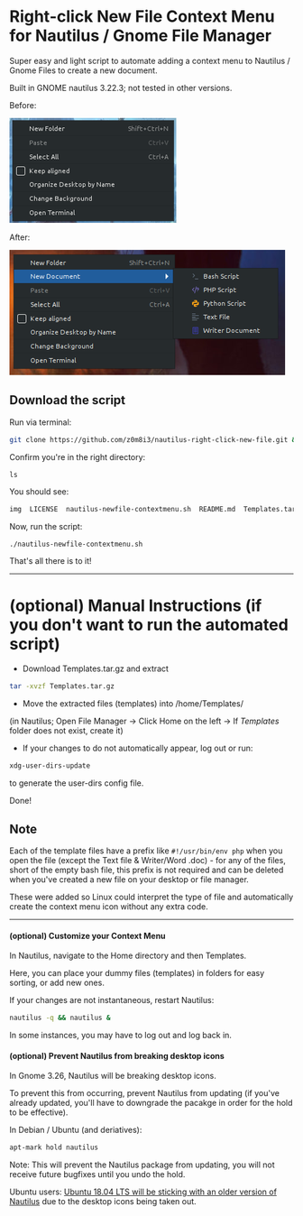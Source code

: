 # Right-click New File Context Menu for Nautilus / Gnome File Manager
Super easy and light script to automate adding a context menu to Nautilus / Gnome Files to create a new document.

Built in GNOME nautilus 3.22.3; not tested in other versions.

Before:

![nautilus right click context menu - before](./img/nautilus-right-click-before.png)

After:

![nautilus new file context menu - after](./img/nautilus-right-click-new-file.png)

## Download the script
Run via terminal:
```bash
git clone https://github.com/z0m8i3/nautilus-right-click-new-file.git && cd nautilus-right-click-new-file
```
Confirm you're in the right directory:
```bashrc
ls
```
You should see:
```html
img  LICENSE  nautilus-newfile-contextmenu.sh  README.md  Templates.tar.gz
```

Now, run the script:
```bashrc
./nautilus-newfile-contextmenu.sh
```

That's all there is to it!

***

# (optional) Manual Instructions (if you don't want to run the automated script)
* Download Templates.tar.gz and extract
```bash
tar -xvzf Templates.tar.gz
```
* Move the extracted files (templates) into /home/Templates/

(in Nautilus; Open File Manager -> Click Home on the left -> If *Templates* folder does not exist, create it)

* If your changes to do not automatically appear, log out or run:
```bash
xdg-user-dirs-update
```
to generate the user-dirs config file.

Done!

## Note
Each of the template files have a prefix like `#!/usr/bin/env php` when you open the file (except the Text file & Writer/Word .doc) - for any of the files, short of the empty bash file, this prefix is not required and can be deleted when you've created a new file on your desktop or file manager.

These were added so Linux could interpret the type of file and automatically create the context menu icon without any extra code.

***

#### (optional) Customize your Context Menu ####
In Nautilus, navigate to the Home directory and then Templates.

Here, you can place your dummy files (templates) in folders for easy sorting, or add new ones.

If your changes are not instantaneous, restart Nautilus:
```bash
nautilus -q && nautilus &
```
In some instances, you may have to log out and log back in.

#### (optional) Prevent Nautilus from breaking desktop icons ####
In Gnome 3.26, Nautilus will be breaking desktop icons.

To prevent this from occurring, prevent Nautilus from updating (if you've already updated, you'll have to downgrade the pacakge in order for the hold to be effective).

In Debian / Ubuntu (and deriatives):
```bash
apt-mark hold nautilus
```
Note: This will prevent the Nautilus package from updating, you will not receive future bugfixes until you undo the hold.

Ubuntu users: [Ubuntu 18.04 LTS will be sticking with an older version of Nautilus](https://www.omgubuntu.co.uk/2018/01/ubuntu-18-04-lts-will-ship-older-version-nautilus) due to the desktop icons being taken out.
